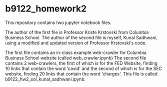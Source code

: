 # b9122_homework2




This repository contains two jupyter notebook files.

The author of the first file is Professor Kriste Krstovski from Columbia Business School.
The author of the second file is myself, Kunal Sadhwani, using a modified and updated version of Professor Krstovski's code.

The first file contains an in-class example web-crawler for Columbia Business School website (called web_crawler.ipynb)
The second file contains 2 web-crawlers, the first of which is for the FED Website, finding 10 links that contain the word 'covid' and the second of which is for the SEC website, finding 20 links that contain the word 'charges'. This file is called b9122_hw2_sol_kunal_sadhwani.ipynb.
